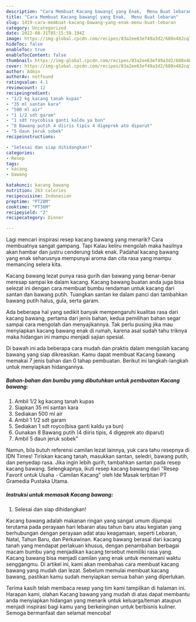 ```yaml
---
description: "Cara Membuat Kacang bawang{ yang Enak,  Menu Buat lebaran"
title: "Cara Membuat Kacang bawang{ yang Enak,  Menu Buat lebaran"
slug: 1419-cara-membuat-kacang-bawang-yang-enak-menu-buat-lebaran
category: Uncategorized
date: 2022-08-31T05:15:59.194Z
image: https://img-global.cpcdn.com/recipes/83a2ee63ef49a3d2/680x482cq70/kacang-bawang-foto-resep-utama.jpg
hideToc: false
enableToc: true
enableTocContent: false
thumbnail: https://img-global.cpcdn.com/recipes/83a2ee63ef49a3d2/680x482cq70/kacang-bawang-foto-resep-utama.jpg
cover: https://img-global.cpcdn.com/recipes/83a2ee63ef49a3d2/680x482cq70/kacang-bawang-foto-resep-utama.jpg
author: Admin
authorAv: notfound
ratingvalue: 4.1
reviewcount: 12
recipeingredient:
- "1/2 kg kacang tanah kupas"
- "35 ml santan kara"
- "500 ml air"
- "1 1/2 sdt garam"
- "1 sdt roycobisa ganti kaldu ya bun"
- "8 Bawang putih 4 diiris tipis 4 digeprek ato diparut"
- "5 daun jeruk sobek"
recipeinstructions:

- "Selesai dan siap dihidangkan!"
categories:
- Resep
tags:
- kacang
- bawang

katakunci: kacang bawang 
nutrition: 263 calories
recipecuisine: Indonesian
preptime: "PT28M"
cooktime: "PT36M"
recipeyield: "2"
recipecategory: Dinner

---
```



Lagi mencari inspirasi resep kacang bawang yang menarik? Cara membuatnya sangat gampang. Tapi Kalau keliru mengolah maka hasilnya akan hambar dan justru cenderung tidak enak. Padahal kacang bawang yang enak seharusnya mempunyai aroma dan cita rasa yang mampu memancing selera kita.


Kacang bawang lezat punya rasa gurih dan bawang yang benar-benar meresap sampai ke dalam kacang. Kacang bawang buatan anda juga bisa selezat ini dengan cara membuat bumbu rendaman untuk kacang dari santan dan bawang putih. Tuangkan santan ke dalam panci dan tambahkan bawang putih halus, gula, serta garam.

Ada beberapa hal yang sedikit banyak mempengaruhi kualitas rasa dari kacang bawang, pertama dari jenis bahan, kedua pemilihan bahan segar sampai cara mengolah dan menyajikannya. Tak perlu pusing jika mau menyiapkan kacang bawang enak di rumah, karena asal sudah tahu triknya maka hidangan ini mampu menjadi sajian spesial.


Di bawah ini ada beberapa cara mudah dan praktis dalam mengolah kacang bawang yang siap dikreasikan. Kamu dapat membuat Kacang bawang memakai 7 jenis bahan dan 0 tahap pembuatan. Berikut ini langkah-langkah untuk menyiapkan hidangannya.

<!--inarticleads1-->

##### Bahan-bahan dan bumbu yang dibutuhkan untuk pembuatan Kacang bawang:

1. Ambil 1/2 kg kacang tanah kupas
1. Siapkan 35 ml santan kara
1. Sediakan 500 ml air
1. Ambil 1 1/2 sdt garam
1. Sediakan 1 sdt royco(bisa ganti kaldu ya bun)
1. Gunakan 8 Bawang putih (4 diiris tipis, 4 digeprek ato diparut)
1. Ambil 5 daun jeruk sobek&#34;


Namun, bila butuh referensi camilan lezat lainnya, yuk cara tahu resepnya di IDN Times! Tiriskan kacang tanah, masukkan santan, seledri, bawang putih, dan penyedap rasa. Jika ingin lebih gurih, tambahkan santan pada resep kacang bawang. Selengkapnya, ikuti resep kacang bawang dari &#34;Resep Favorit untuk Usaha - Camilan Kacang&#34; oleh Ide Masak terbitan PT Gramedia Pustaka Utama. 

<!--inarticleads2-->

##### Instruksi untuk memasak Kacang bawang:


1. Selesai dan siap dihidangkan!

Kacang bawang adalah makanan ringan yang sangat umum dijumpai terutama pada perayaan hari lebaran atau tahun baru atau kegiatan yang berhubungan dengan perayaan adat atau keagamaan, seperti Lebaran, Natal, Tahun Baru, dan Perkawinan. Kacang bawang berasal dari kacang tanah yang mendapat perlakuan khusus, dengan penambahan berbagai macam bumbu yang menjadikan kacang tersebut memiliki rasa yang. Kacang bawang bisa menjadi camilan yang enak untuk menemani waktu senggangmu. Di artikel ini, kami akan membahas cara membuat kacang bawang yang mudah dan lezat. Sebelum memulai membuat kacang bawang, pastikan kamu sudah menyiapkan semua bahan yang diperlukan. 

Terima kasih telah membaca resep yang tim kami tampilkan di halaman ini. Harapan kami, olahan Kacang bawang yang mudah di atas dapat membantu anda menyiapkan hidangan yang menarik untuk keluarga/teman ataupun menjadi inspirasi bagi kamu yang berkeinginan untuk berbisnis kuliner. Semoga bermanfaat dan selamat mencoba!
